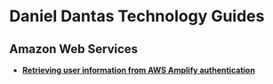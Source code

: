 # Daniel Dantas Technology Guides

## Amazon Web Services
- [**Retrieving user information from AWS Amplify authentication**](amazon-web-services/retrieving-user-information-from-aws-amplify-authentication.md)

